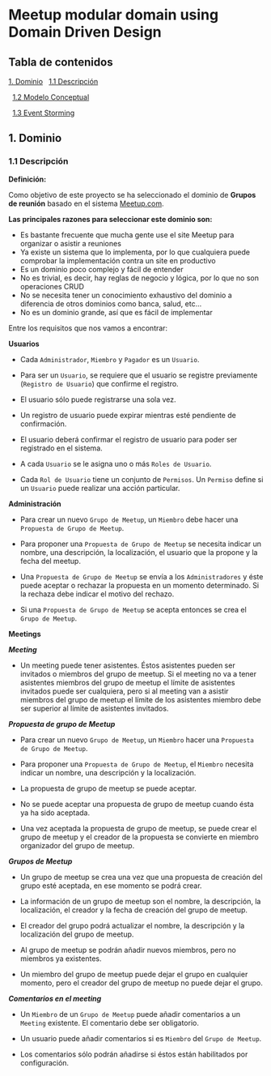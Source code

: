 # Meetup modular domain using Domain Driven Design

## Tabla de contenidos

[1. Dominio](#1-Dominio)
&nbsp;&nbsp;[1.1 Descripción](#11-descripcion)

&nbsp;&nbsp;[1.2 Modelo Conceptual](#12-modelo-conceptual)

&nbsp;&nbsp;[1.3 Event Storming](#13-event-storming)

## 1. Dominio

### 1.1 Descripción

**Definición:**

Como objetivo de este proyecto se ha seleccionado el dominio de **Grupos de reunión** basado en el sistema [Meetup.com](https://www.meetup.com/).

**Las principales razones para seleccionar este dominio son:**

- Es bastante frecuente que mucha gente use el site Meetup para organizar o asistir a reuniones
- Ya existe un sistema que lo implementa, por lo que cualquiera puede comprobar la implementación contra un site en productivo
- Es un dominio poco complejo y fácil de entender
- No es trivial, es decir, hay reglas de negocio y lógica, por lo que no son operaciones CRUD
- No se necesita tener un conocimiento exhaustivo del dominio a diferencia de otros dominios como banca, salud, etc...
- No es un dominio grande, así que es fácil de implementar

Entre los requisitos que nos vamos a encontrar:

**Usuarios**

 - Cada `Administrador`, `Miembro` y `Pagador` es un `Usuario`. 

 - Para ser un `Usuario`, se requiere que el usuario se registre previamente (`Registro de Usuario`) que confirme el registro. 

 - El usuario sólo puede registrarse una sola vez.

 - Un registro de usuario puede expirar mientras esté pendiente de confirmación.
   
 - El usuario deberá confirmar el registro de usuario para poder ser registrado en el sistema.
   
 - A cada `Usuario` se le asigna uno o más `Roles de Usuario`.

 - Cada `Rol de Usuario` tiene un conjunto de `Permisos`. Un `Permiso` define si un `Usuario` puede realizar una acción particular.

**Administración**

 - Para crear un nuevo `Grupo de Meetup`, un `Miembro` debe hacer una `Propuesta de Grupo de Meetup`.

 - Para proponer una `Propuesta de Grupo de Meetup` se necesita indicar un nombre, una descripción, la localización, el usuario que la propone y la fecha del meetup.

 - Una `Propuesta de Grupo de Meetup` se envía a los `Administradores` y éste puede aceptar o rechazar la propuesta en un momento determinado. Si la rechaza debe indicar el motivo del rechazo.

 - Si una `Propuesta de Grupo de Meetup` se acepta entonces se crea el `Grupo de Meetup`.

**Meetings**

***Meeting***

 - Un meeting puede tener asistentes. Éstos asistentes pueden ser invitados o miembros del grupo 
   de meetup. Si el meeting no va a tener asistentes miembros del grupo de meetup el límite 
   de asistentes invitados puede ser cualquiera, pero si al meeting van a asistir miembros del grupo de meetup
   el límite de los asistentes miembro debe ser superior al límite de asistentes invitados.
   
***Propuesta de grupo de Meetup***

 - Para crear un nuevo `Grupo de Meetup`, un `Miembro` hacer una `Propuesta de Grupo de Meetup`. 
   
 - Para proponer una `Propuesta de Grupo de Meetup`, el `Miembro` necesita indicar un nombre, una descripción y la localización.

 - La propuesta de grupo de meetup se puede aceptar.

 - No se puede aceptar una propuesta de grupo de meetup cuando ésta ya ha sido aceptada.
  
 - Una vez aceptada la propuesta de grupo de meetup, se puede crear el grupo de meetup y el creador 
   de la propuesta se convierte en miembro organizador del grupo de meetup.

***Grupos de Meetup***

 - Un grupo de meetup se crea una vez que una propuesta de creación del grupo esté aceptada, en ese momento se
   podrá crear.

 - La información de un grupo de meetup son el nombre, la descripción, la localización, el creador y la fecha de
   creación del grupo de meetup.

 - El creador del grupo podrá actualizar el nombre, la descripción y la localización del grupo de meetup.

 - Al grupo de meetup se podrán añadir nuevos miembros, pero no miembros ya existentes.

 - Un miembro del grupo de meetup puede dejar el grupo en cualquier momento, pero el creador del grupo de meetup 
   no puede dejar el grupo.

***Comentarios en el meeting***

 - Un `Miembro` de un `Grupo de Meetup` puede añadir comentarios a un `Meeting` existente. El comentario debe ser obligatorio.

 - Un usuario puede añadir comentarios si es `Miembro` del `Grupo de Meetup`. 

 - Los comentarios sólo podrán añadirse si éstos están habilitados por configuración.
